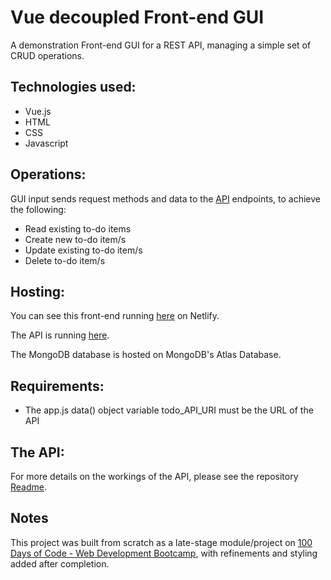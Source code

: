 # Vue decoupled Front-end GUI

A demonstration Front-end GUI for a REST API, managing a simple set of CRUD operations. 

## Technologies used:
* Vue.js
* HTML
* CSS
* Javascript

## Operations:
GUI input sends request methods and data to the [API](https://github.com/bauerindustries/todos-rest-api) endpoints, to achieve the following:
* Read existing to-do items
* Create new to-do item/s
* Update existing to-do item/s
* Delete to-do item/s

## Hosting:
You can see this front-end running [here](https://cute-peony-3eb499.netlify.app) on Netlify.

The API is running [here](https://todos-rest-api-demo.onrender.com/todos).

The MongoDB database is hosted on MongoDB's Atlas Database.

## Requirements:
* The app.js data() object variable todo_API_URI must be the URL of the API

## The API:
For more details on the workings of the API, please see the repository [Readme](https://github.com/bauerindustries/todos-rest-api).

## Notes
This project was built from scratch as a late-stage module/project on [100 Days of Code - Web Development Bootcamp](https://www.udemy.com/course/100-days-of-code-web-development-bootcamp/), with refinements and styling added after completion.

